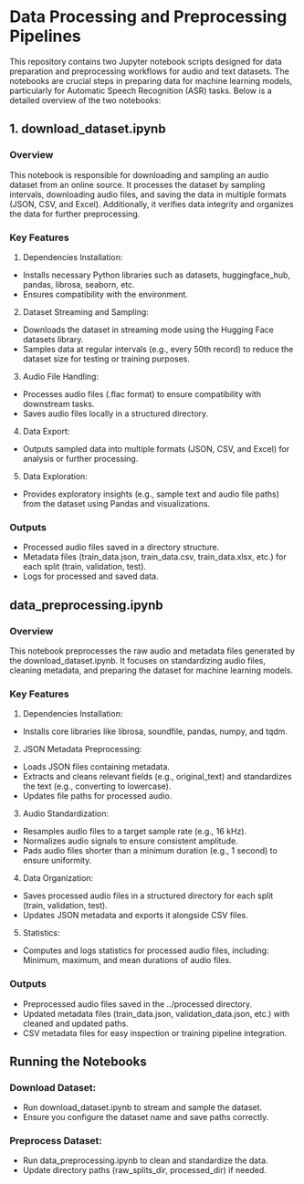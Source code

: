 # Data Processing and Preprocessing Pipelines
This repository contains two Jupyter notebook scripts designed for data preparation and preprocessing workflows for audio and text datasets. The notebooks are crucial steps in preparing data for machine learning models, particularly for Automatic Speech Recognition (ASR) tasks. Below is a detailed overview of the two notebooks:

## 1. download_dataset.ipynb
### Overview
This notebook is responsible for downloading and sampling an audio dataset from an online source. It processes the dataset by sampling intervals, downloading audio files, and saving the data in multiple formats (JSON, CSV, and Excel). Additionally, it verifies data integrity and organizes the data for further preprocessing.

### Key Features
1. Dependencies Installation:
- Installs necessary Python libraries such as datasets, huggingface_hub, pandas, librosa, seaborn, etc.
- Ensures compatibility with the environment.
2. Dataset Streaming and Sampling:
- Downloads the dataset in streaming mode using the Hugging Face datasets library.
- Samples data at regular intervals (e.g., every 50th record) to reduce the dataset size for testing or training purposes.
3. Audio File Handling:
- Processes audio files (.flac format) to ensure compatibility with downstream tasks.
- Saves audio files locally in a structured directory.
4. Data Export:
- Outputs sampled data into multiple formats (JSON, CSV, and Excel) for analysis or further processing.
5. Data Exploration:
- Provides exploratory insights (e.g., sample text and audio file paths) from the dataset using Pandas and visualizations.

### Outputs
- Processed audio files saved in a directory structure.
- Metadata files (train_data.json, train_data.csv, train_data.xlsx, etc.) for each split (train, validation, test).
- Logs for processed and saved data.


## data_preprocessing.ipynb
### Overview
This notebook preprocesses the raw audio and metadata files generated by the download_dataset.ipynb. It focuses on standardizing audio files, cleaning metadata, and preparing the dataset for machine learning models.

### Key Features
1. Dependencies Installation:
- Installs core libraries like librosa, soundfile, pandas, numpy, and tqdm.
2. JSON Metadata Preprocessing:
- Loads JSON files containing metadata.
- Extracts and cleans relevant fields (e.g., original_text) and standardizes the text (e.g., converting to lowercase).
- Updates file paths for processed audio.
3. Audio Standardization:
- Resamples audio files to a target sample rate (e.g., 16 kHz).
- Normalizes audio signals to ensure consistent amplitude.
- Pads audio files shorter than a minimum duration (e.g., 1 second) to ensure uniformity.
4. Data Organization:
- Saves processed audio files in a structured directory for each split (train, validation, test).
- Updates JSON metadata and exports it alongside CSV files.
5. Statistics:
- Computes and logs statistics for processed audio files, including: Minimum, maximum, and mean durations of audio files.

### Outputs
- Preprocessed audio files saved in the ../processed directory.
- Updated metadata files (train_data.json, validation_data.json, etc.) with cleaned and updated paths.
- CSV metadata files for easy inspection or training pipeline integration.


## Running the Notebooks
### Download Dataset:
- Run download_dataset.ipynb to stream and sample the dataset.
- Ensure you configure the dataset name and save paths correctly.

### Preprocess Dataset:
- Run data_preprocessing.ipynb to clean and standardize the data.
- Update directory paths (raw_splits_dir, processed_dir) if needed.
